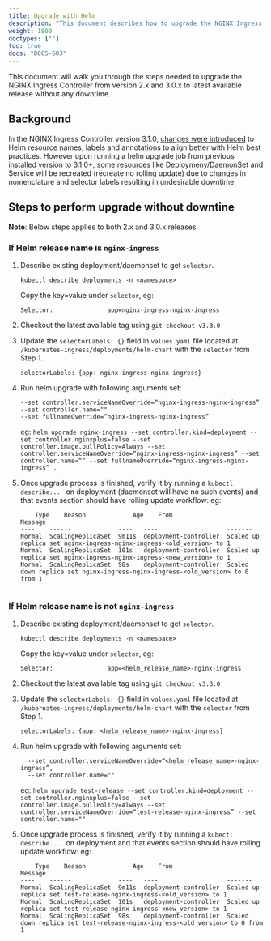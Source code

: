 ```yaml
---
title: Upgrade with Helm
description: "This document describes how to upgrade the NGINX Ingress Controller in your Kubernetes cluster using Helm."
weight: 1800
doctypes: [""]
toc: true
docs: "DOCS-603"
---
```


This document will walk you through the steps needed to upgrade the NGINX Ingress Controller from version 2.x and 3.0.x to latest available release without any downtime.

## Background

In the NGINX Ingress Controller version 3.1.0, [changes were introduced](https://github.com/nginxinc/kubernetes-ingress/pull/3606) to Helm resource names, labels and annotations to align better with Helm best practices. 
However upon running a helm upgrade job from previous installed version to 3.1.0+, some resources like Deploymeny/DaemonSet and Service will be recreated (recreate no rolling update) due to changes in nomenclature and selector labels resulting in undesirable downtime.

## Steps to perform upgrade without downtine
**Note**: Below steps applies to both 2.x and 3.0.x releases.

### If Helm release name is ```nginx-ingress```

1. Describe existing deployment/daemonset to get ```selector```.

    ```shell
    kubectl describe deployments -n <namespace>
    ```
    Copy the key=value under ```selector```, eg:

    ```shell
    Selector:               app=nginx-ingress-nginx-ingress
    ```

2. Checkout the latest available tag using ```git checkout v3.3.0```

3. Update the ```selectorLabels: {}``` field in ```values.yaml``` file located at       ``` /kubernates-ingress/deployments/helm-chart``` with the ```selector``` from Step 1.
    ```shell    
    selectorLabels: {app: nginx-ingress-nginx-ingress}
    ```

4. Run helm upgrade with following arguments set:
    ```shell
    --set controller.serviceNameOverride=“nginx-ingress-nginx-ingress”
    --set controller.name=""
    --set fullnameOverride=“nginx-ingress-nginx-ingress” 
    ```
    eg: ```helm upgrade nginx-ingress --set controller.kind=deployment --set controller.nginxplus=false --set controller.image.pullPolicy=Always --set controller.serviceNameOverride=“nginx-ingress-nginx-ingress” --set controller.name=“” --set fullnameOverride=“nginx-ingress-nginx-ingress” .```

5. Once upgrade process is finished, verify it by running a ```kubectl describe... ``` on deployment (daemonset will have no such events) and that events section should have rolling update workflow:
    eg:
    ```shell
        Type    Reason             Age    From                   Message
    ----    ------             ----   ----                   -------
    Normal  ScalingReplicaSet  9m11s  deployment-controller  Scaled up replica set nginx-ingress-nginx-ingress-<old_version> to 1
    Normal  ScalingReplicaSet  101s   deployment-controller  Scaled up replica set nginx-ingress-nginx-ingress-<new_version> to 1
    Normal  ScalingReplicaSet  98s    deployment-controller  Scaled down replica set nginx-ingress-nginx-ingress-<old_version> to 0 from 1


### If Helm release name is not ```nginx-ingress```

1. Describe existing deployment/daemonset to get ```selector```.

    ```shell
    kubectl describe deployments -n <namespace>
    ```
    Copy the key=value under ```selector```, eg:

    ```shell
    Selector:               app=<helm_release_name>-nginx-ingress
    ```

2. Checkout the latest available tag using ```git checkout v3.3.0```

3. Update the ```selectorLabels: {}``` field in ```values.yaml``` file located at       ``` /kubernates-ingress/deployments/helm-chart``` with the ```selector``` from Step 1.
    ```shell    
    selectorLabels: {app: <helm_release_name>-nginx-ingress}
    ```

4. Run helm upgrade with following arguments set:
    ```shell
      --set controller.serviceNameOverride=“<helm_release_name>-nginx-ingress”,
      --set controller.name=""
    ```
    eg: ```helm upgrade test-release --set controller.kind=deployment --set controller.nginxplus=false --set controller.image.pullPolicy=Always --set controller.serviceNameOverride=“test-release-nginx-ingress” --set controller.name="" .```

5. Once upgrade process is finished, verify it by running a ```kubectl describe... ``` on deployment and that events section should have rolling update workflow:
    eg:
    ```shell
        Type    Reason             Age    From                   Message
    ----    ------             ----   ----                   -------
    Normal  ScalingReplicaSet  9m11s  deployment-controller  Scaled up replica set test-release-nginx-ingress-<old_version> to 1
    Normal  ScalingReplicaSet  101s   deployment-controller  Scaled up replica set test-release-nginx-ingress-<new_version> to 1
    Normal  ScalingReplicaSet  98s    deployment-controller  Scaled down replica set test-release-nginx-ingress-<old_version> to 0 from 1
    ```